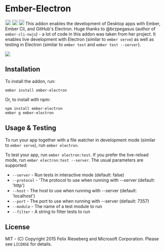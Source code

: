 # Ember-Electron
<a href="http://badge.fury.io/js/ember-electron"><img src="https://badge.fury.io/js/ember-electron.svg" alt="npm version" height="18"></a> <img src="https://david-dm.org/felixrieseberg/ember-electron.svg" alt="dependencies" height="18px"> <img src="https://img.shields.io/npm/dm/ember-electron.svg" height="18px" />
This addon enables the development of Desktop apps with Ember, Ember Cli, and GitHub's Electron. Huge thanks to @brzpegasus (author of `ember-cli-nwjs`) - a lot of code in this addon was taken from her project. It enables live development with Electron (similar to `ember serve`) as well as testing in Electron (similar to `ember test` and `ember test --server`).

![](https://raw.githubusercontent.com/felixrieseberg/ember-electron/master/pic.png)

## Installation
To install the addon, run:
```
ember install ember-electron
```

Or, to install with npm:
```
npm install ember-electron
ember g ember-electron
```

## Usage & Testing
To run your app together with a file watcher in development mode (similar to `ember serve`), run  `ember electron`.

To test your app, run `ember electron:test`. If you prefer the live-reload mode, run `ember electron:test --server`. The usual parameters are supported:

* `--server` - Run tests in interactive mode (default: false)
* `--protocol` - 'The protocol to use when running with --server (default: 'http')
* `--host` - The host to use when running with --server (default: 'localhost')
* `--port` - The port to use when running with --server (default: 7357)
* `--module` - The name of a test module to run
* `--filter` - A string to filter tests to run

## License
MIT - (C) Copyright 2015 Felix Rieseberg and Microsoft Corporation. Please see `LICENSE` for details.